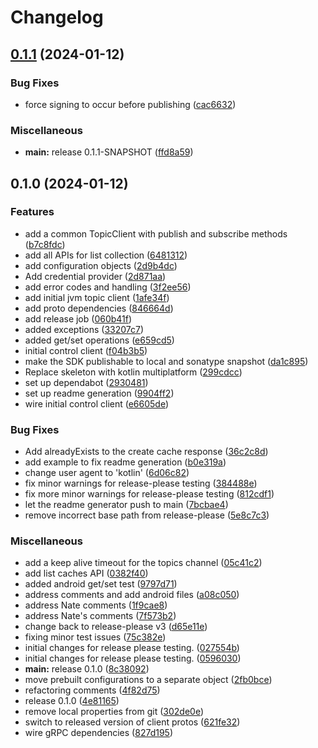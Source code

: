 # Changelog

## [0.1.1](https://github.com/momentohq/client-sdk-kotlin/compare/v0.1.0...v0.1.1) (2024-01-12)


### Bug Fixes

* force signing to occur before publishing ([cac6632](https://github.com/momentohq/client-sdk-kotlin/commit/cac6632dbdb1cb46f61319f840fceea038256e8a))


### Miscellaneous

* **main:** release 0.1.1-SNAPSHOT ([ffd8a59](https://github.com/momentohq/client-sdk-kotlin/commit/ffd8a59ded63fa690504ecd797414708493aebc9))

## 0.1.0 (2024-01-12)


### Features

* add a common TopicClient with publish and subscribe methods ([b7c8fdc](https://github.com/momentohq/client-sdk-kotlin/commit/b7c8fdc90d6e79bbeef953e09ba50b95cbc62b03))
* add all APIs for list collection ([6481312](https://github.com/momentohq/client-sdk-kotlin/commit/6481312032d19c0d436a437ebd283601d423c8b1))
* add configuration objects ([2d9b4dc](https://github.com/momentohq/client-sdk-kotlin/commit/2d9b4dc89601190e07ac414f20d73ecd55a0d6da))
* Add credential provider ([2d871aa](https://github.com/momentohq/client-sdk-kotlin/commit/2d871aa75131f52b8f42dac5d5b534bae5907d63))
* add error codes and handling ([3f2ee56](https://github.com/momentohq/client-sdk-kotlin/commit/3f2ee56317c68f503f7a88c10998363acea8b163))
* add initial jvm topic client ([1afe34f](https://github.com/momentohq/client-sdk-kotlin/commit/1afe34f6dd6c75b5522e8daea30f97ecd852f26e))
* add proto dependencies ([846664d](https://github.com/momentohq/client-sdk-kotlin/commit/846664df35b0ac62ae634dd76a68f707658af7b5))
* add release job ([060b41f](https://github.com/momentohq/client-sdk-kotlin/commit/060b41fa46a50547c12a539ec080bfd76f3fa3e3))
* added exceptions ([33207c7](https://github.com/momentohq/client-sdk-kotlin/commit/33207c7db69f38af5eba0c19ffb5027fad94f455))
* added get/set operations ([e659cd5](https://github.com/momentohq/client-sdk-kotlin/commit/e659cd5a476faaadf75a2df4adf9c35a8a9d1de1))
* initial control client ([f04b3b5](https://github.com/momentohq/client-sdk-kotlin/commit/f04b3b55c1b3c10d62a048584c73860a87945479))
* make the SDK publishable to local and sonatype snapshot ([da1c895](https://github.com/momentohq/client-sdk-kotlin/commit/da1c89518843dd82b7f8ae925bf6884221fe6747))
* Replace skeleton with kotlin multiplatform ([299cdcc](https://github.com/momentohq/client-sdk-kotlin/commit/299cdcc8a9f4a5f4c1701fb9778e80f7ca46e809))
* set up dependabot ([2930481](https://github.com/momentohq/client-sdk-kotlin/commit/2930481f7ea55f41a636b7dfeb27cb2d96bee6bf))
* set up readme generation ([9904ff2](https://github.com/momentohq/client-sdk-kotlin/commit/9904ff260fd3d33e3e9ba0e845ce5a6fa6761e4c))
* wire initial control client ([e6605de](https://github.com/momentohq/client-sdk-kotlin/commit/e6605debaf241c98193d6d4f260e0cd7fe1c4f32))


### Bug Fixes

* Add alreadyExists to the create cache response ([36c2c8d](https://github.com/momentohq/client-sdk-kotlin/commit/36c2c8d7916dbe5101f1ee4d2c7ff0e2de346ff4))
* add example to fix readme generation ([b0e319a](https://github.com/momentohq/client-sdk-kotlin/commit/b0e319ae3c49a7ea9fca18b1fc235cdcb92fa4a3))
* change user agent to 'kotlin' ([6d06c82](https://github.com/momentohq/client-sdk-kotlin/commit/6d06c82bb13bb787fe555dbacbcdf6ac8af76102))
* fix minor warnings for release-please testing ([384488e](https://github.com/momentohq/client-sdk-kotlin/commit/384488ebe6b0a6d4f1338ce6dead250175f3690f))
* fix more minor warnings for release-please testing ([812cdf1](https://github.com/momentohq/client-sdk-kotlin/commit/812cdf156d58bb86c94a5aa33a0cbab7a74915f8))
* let the readme generator push to main ([7bcbae4](https://github.com/momentohq/client-sdk-kotlin/commit/7bcbae43a302d35205003a570fef6304d028f0eb))
* remove incorrect base path from release-please ([5e8c7c3](https://github.com/momentohq/client-sdk-kotlin/commit/5e8c7c30ca71460a648036bce4d2c0c1e1b6733b))


### Miscellaneous

* add a keep alive timeout for the topics channel ([05c41c2](https://github.com/momentohq/client-sdk-kotlin/commit/05c41c26d7f884b8021c4e327b27b8a799971a98))
* add list caches API ([0382f40](https://github.com/momentohq/client-sdk-kotlin/commit/0382f40bbb941f56e9609c0c6fe1db469c2d3b4c))
* added android get/set test ([9797d71](https://github.com/momentohq/client-sdk-kotlin/commit/9797d71a00acee34f4c60799ddabf8da776b3ffb))
* address comments and add android files ([a08c050](https://github.com/momentohq/client-sdk-kotlin/commit/a08c0501cd8c1465f7ae722de690a05f7213b39d))
* address Nate comments ([1f9cae8](https://github.com/momentohq/client-sdk-kotlin/commit/1f9cae826d3bf2be0499632bb0d35dfc0e31ab7f))
* address Nate's comments ([7f573b2](https://github.com/momentohq/client-sdk-kotlin/commit/7f573b2d03173e0708d5d08fe484cdc53531ab83))
* change back to release-please v3 ([d65e11e](https://github.com/momentohq/client-sdk-kotlin/commit/d65e11e619f3fac07f002fd680760fd12f20be70))
* fixing minor test issues ([75c382e](https://github.com/momentohq/client-sdk-kotlin/commit/75c382e506f1ecf7c08d3cd04ca659ca375652f3))
* initial changes for release please testing. ([027554b](https://github.com/momentohq/client-sdk-kotlin/commit/027554b17b295d57679a44798e2203f77f7c4b8e))
* initial changes for release please testing. ([0596030](https://github.com/momentohq/client-sdk-kotlin/commit/05960306a02498b5ece70629a9eb86a04391faad))
* **main:** release 0.1.0 ([8c38092](https://github.com/momentohq/client-sdk-kotlin/commit/8c380924df8f09361a652705d3804bf9aab933ba))
* move prebuilt configurations to a separate object ([2fb0bce](https://github.com/momentohq/client-sdk-kotlin/commit/2fb0bce50299b5a41493ac996c2836cf36b3ea13))
* refactoring comments ([4f82d75](https://github.com/momentohq/client-sdk-kotlin/commit/4f82d75dc387d157be123b4339cdd908e83ba279))
* release 0.1.0 ([4e81165](https://github.com/momentohq/client-sdk-kotlin/commit/4e81165629ffcf662ec62da39cd902ff574842fc))
* remove local properties from git ([302de0e](https://github.com/momentohq/client-sdk-kotlin/commit/302de0e5e721e2a247aca0a42d3c836628fb1d60))
* switch to released version of client protos ([621fe32](https://github.com/momentohq/client-sdk-kotlin/commit/621fe32a6ee4423b0dca3d7d6b828fbcb4418b0f))
* wire gRPC dependencies ([827d195](https://github.com/momentohq/client-sdk-kotlin/commit/827d1952717a42ce5d32fff336b25cb102afd5eb))

